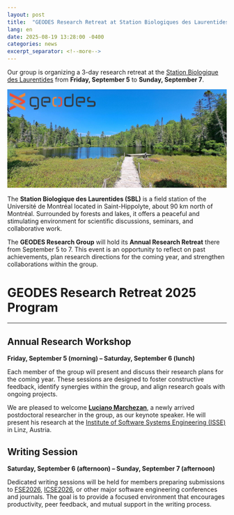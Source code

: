 ```yaml
---
layout: post
title:  "GEODES Research Retreat at Station Biologiques des Laurentides"
lang: en
date: 2025-08-19 13:28:00 -0400
categories: news
excerpt_separator: <!--more-->
---
```


Our group is organizing a 3-day research retreat at the [Station Biologique des Laurentides](https://sbl.umontreal.ca/accueil/) from **Friday, September 5** to **Sunday, September 7**.  

![Station Biologique des Laurentides](/assets/images/SBL_with_Geodes_logo.jpg)

<!--more-->

The **Station Biologique des Laurentides (SBL)** is a field station of the Université de Montréal located in Saint-Hippolyte, about 90 km north of Montréal. Surrounded by forests and lakes, it offers a peaceful and stimulating environment for scientific discussions, seminars, and collaborative work.  

The **GEODES Research Group** will hold its **Annual Research Retreat** there from September 5 to 7. This event is an opportunity to reflect on past achievements, plan research directions for the coming year, and strengthen collaborations within the group.  

# GEODES Research Retreat 2025 Program  

---

## Annual Research Workshop  

**Friday, September 5 (morning) – Saturday, September 6 (lunch)**  

Each member of the group will present and discuss their research plans for the coming year. These sessions are designed to foster constructive feedback, identify synergies within the group, and align research goals with ongoing projects.  

We are pleased to welcome **[Luciano Marchezan](https://lucianomarchezan.github.io/)**, a newly arrived postdoctoral researcher in the group, as our keynote speaker. He will present his research at the [Institute of Software Systems Engineering (ISSE)](https://isse.jku.at/) in Linz, Austria.  

## Writing Session  

**Saturday, September 6 (afternoon) – Sunday, September 7 (afternoon)**  

Dedicated writing sessions will be held for members preparing submissions to [FSE2026](https://conf.researchr.org/home/fse-2026), [ICSE2026](https://conf.researchr.org/home/icse-2026), or other major software engineering conferences and journals. The goal is to provide a focused environment that encourages productivity, peer feedback, and mutual support in the writing process.  


